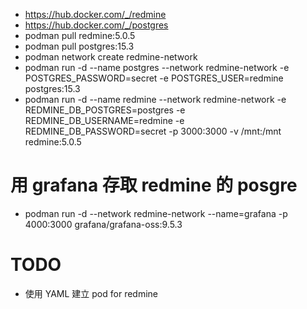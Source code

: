 * https://hub.docker.com/_/redmine
* https://hub.docker.com/_/postgres
* podman pull redmine:5.0.5
* podman pull postgres:15.3
* podman network create redmine-network
* podman run -d --name postgres --network redmine-network -e POSTGRES_PASSWORD=secret -e POSTGRES_USER=redmine postgres:15.3
* podman run -d --name redmine --network redmine-network -e REDMINE_DB_POSTGRES=postgres -e REDMINE_DB_USERNAME=redmine -e REDMINE_DB_PASSWORD=secret -p 3000:3000 -v /mnt:/mnt redmine:5.0.5

# 用 grafana 存取 redmine 的 posgre
* podman run -d --network redmine-network --name=grafana -p 4000:3000 grafana/grafana-oss:9.5.3

# TODO
* 使用 YAML 建立 pod for redmine